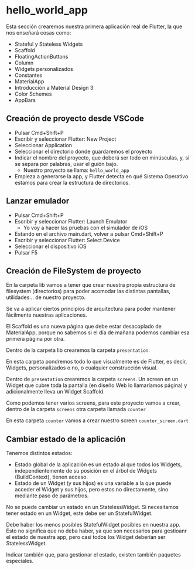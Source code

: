 # hello_world_app

Esta sección crearemos nuestra primera aplicación real de Flutter, la que nos enseñará cosas como:

- Stateful y Stateless Widgets
- Scaffold
- FloatingActionButtons
- Column
- Widgets personalizados
- Constantes
- MaterialApp
- Introducción a Material Design 3
- Color Schemes
- AppBars

## Creación de proyecto desde VSCode

- Pulsar Cmd+Shift+P
- Escribir y seleccionar Flutter: New Project
- Seleccionar Application
- Seleccionar el directorio donde guardaremos el proyecto
- Indicar el nombre del proyecto, que deberá ser todo en minúsculas, y, si se separa por palabras, usar el guión bajo.
  - Nuestro proyecto se llama: `hello_world_app`
- Empieza a generarse la app, y Flutter detecta en qué Sistema Operativo estamos para crear la estructura de directorios.

## Lanzar emulador

- Pulsar Cmd+Shift+P
- Escribir y seleccionar Flutter: Launch Emulator
  - Yo voy a hacer las pruebas con el simulador de iOS
- Estando en el archivo main.dart, volver a pulsar Cmd+Shift+P
- Escribir y seleccionar Flutter: Select Device
- Seleccionar el dispositivo iOS
- Pulsar F5

## Creación de FileSystem de proyecto

En la carpeta lib vamos a tener que crear nuestra propia estructura de filesystem (directorios) para poder acomodar las distintas pantallas, utilidades... de nuestro proyecto.

Se va a aplicar ciertos principios de arquitectura para poder mantener fácilmente nuestras aplicaciones.

El Scaffold es una nueva página que debe estar desacoplado de MaterialApp, porque no sabemos si el día de mañana podemos cambiar esa primera página por otra.

Dentro de la carpeta lib crearemos la carpeta `presentation`.

En esta carpeta pondremos todo lo que visualmente es de Flutter, es decir, Widgets, personalizados o no, o cualquier construcción visual.

Dentro de `presentation` crearemos la carpeta `screens`. Un screen en un Widget que cubre toda la pantalla (en diseño Web lo llamaríamos página) y adicionalmente lleva un Widget Scaffold.

Como podemos tener varios screens, para este proyecto vamos a crear, dentro de la carpeta `screens` otra carpeta llamada `counter`

En esta carpeta `counter` vamos a crear nuestro screen `counter_screen.dart`

## Cambiar estado de la aplicación

Tenemos distintos estados:

- Estado global de la aplicación es un estado al que todos los Widgets, independientemente de su posición en el árbol de Widgets (BuildContext), tienen acceso.
- Estado de un Widget (y sus hijos) es una variable a la que puede acceder el Widget y sus hijos, pero estos no directamente, sino mediante paso de parámetros.

No se puede cambiar un estado en un StatelessWidget. Si necesitamos tener estado en un Widget, este debe ser un StatefulWidget.

Debe haber los menos posibles StatefulWidget posibles en nuestra app. Esto no significa que no deba haber, ya que son necesarios para gestioanr el estado de nuestra app, pero casi todos los Widget deberían ser StatelessWidget.

Indicar también que, para gestionar el estado, existen también paquetes especiales.
